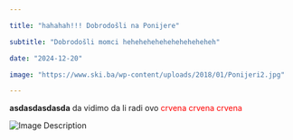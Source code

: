 ```yaml
---

title: "hahahah!!! Dobrodošli na Ponijere"

subtitle: "Dobrodošli momci heheheheheheheheheheheh"

date: "2024-12-20"

image: "https://www.ski.ba/wp-content/uploads/2018/01/Ponijeri2.jpg"

---
```


**asdasdasdasda** 
da vidimo da li radi ovo
<span style="color: red;">crvena crvena crvena</span>


![Image Description](https://www.ski.ba/wp-content/uploads/2018/01/Ponijeri2.jpg)

